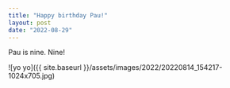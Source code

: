 ```yaml
---
title: "Happy birthday Pau!"
layout: post
date: "2022-08-29"
---
```


Pau is nine. Nine!

![yo yo]({{ site.baseurl }}/assets/images/2022/20220814_154217-1024x705.jpg)
